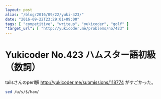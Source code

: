 ```yaml
---
layout: post
alias: "/blog/2016/09/22/yuki-423/"
date: "2016-09-22T23:29:01+09:00"
tags: [ "competitive", "writeup", "yukicoder", "golf" ]
"target_url": [ "http://yukicoder.me/problems/no/423" ]
---
```


# Yukicoder No.423 ハムスター語初級（数詞）

tailsさんのperl解 <http://yukicoder.me/submissions/118774> がすごかった。

``` sh
sed /u/s/$/ham/
```

